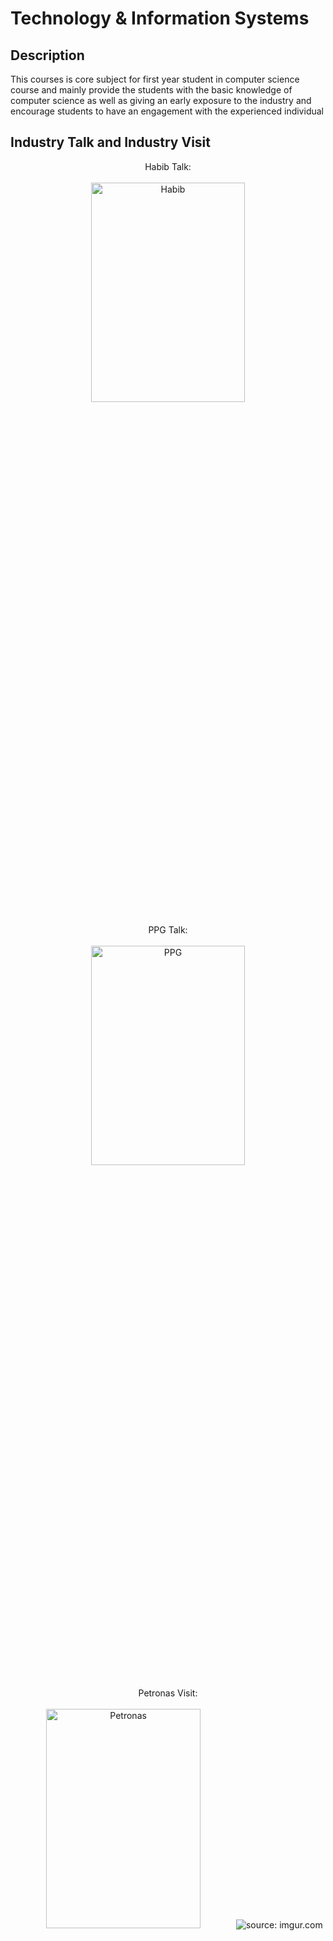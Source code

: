 <h1>Technology & Information Systems</h1>

<h2>Description</h2>
This courses is core subject for first year student in computer science course and mainly provide the students with the basic knowledge of computer science as well as giving an early exposure to the industry and encourage students to have an engagement with the experienced individual 
<br />

<h2>Industry Talk and Industry Visit</h2>

<p align="center">
Habib Talk: <br/><br />
<img src="https://i.imgur.com/sheysTI.jpg" height="30%" width="70%" alt="Habib"/>
<br />
<br />
PPG Talk:  <br/><br/>
<img src="https://i.imgur.com/Ph7MQE4.png" height="30%" width="70%" alt="PPG"/>
<br />
<br />
Petronas Visit: <br/><br />
<img src="https://i.imgur.com/1aV5DH6.jpg" height="30%" width="70%" alt="Petronas"/>
<img src="https://i.imgur.com/fdsbf0D.jpg" title="source: imgur.com" />
<br />
<br />
Huawei Visit:  <br/><br/>
<img src="https://i.imgur.com/xlNoNp2.jpg" height="30%" width="70%" alt="Huawei"/>
<br />
<br />
UTM Digital Visit:  <br/><br/>
<img src="https://i.imgur.com/d5QqUrV.jpg" height="30%" width="70%" alt="UTM Digital"/>
<br />
<br />
Credence Talk:  <br/><br/>
<img src="https://i.imgur.com/Ub9xf1l.png" height="30%" width="70%" alt="Credence"/>
<br />
</p>

<h2>Reflections</h2>

<b> What do I get ? </b>

- I got to see how the environment of the work in real life look like
- I have to develop the ability of lifelong learning in myself because lot of people that I had met from different industry, they share a common traits which is they never stop learning and keep trying to catch up with the advance technologies nowadays
- I met with a lot of experienced person in IT field and I am inspired to be like them in the future
- Lastly, I also got to have fun while enjoying the trip to the industry that I visited

<b> Suggestion for improvement </b>

- The faculty should definitely bring all of the students for industry visit frequently as it provides an early exposure of the real time work experience and also giving an essential skills and tips on how to succeed in our career

<h2>Design Thinking Project</h2>

<p align="center">
Interview Session with Mr Aris: <br/><br />
<img src="https://i.imgur.com/ayDQuuW.jpg" height="30%" width="70%" alt="Mr Aris Interview"/>
<br />
<br />
</p>
  
<h2>Reflections</h2>

<b> What do I get ? </b>

- I learned how to communicate with my clients properly and understand their needs
- I also need to develop a high problem solving skills in order to provide the best solution to fulfill my clients' needs
- Not to mention, I also able to build the trust between my groupmates throughout this projects
  
<h2>PC Assemble</h2>

<p align="center">
<br/><br />
<img src="https://i.imgur.com/Of30MNm.jpg" height="30%" width="70%" alt="PC Assemble"/>
<br />
<br />
</p>

<h2>Reflections</h2>

<b> What do I get ? </b>

- I have learned about the basic components and hardwares of the computer and how to assemble as well as disassemble them
- Besides, I learned how to work as a team and interact with each other because I need to work in team to assemble/disassemble the PC components

<b> Suggestion for improvement </b>

- The PC components should be upgraded or replaced because it seems old and might be damaged in the future
